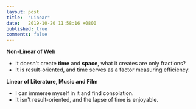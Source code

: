 ```yaml
---
layout: post
title:  "Linear"
date:   2019-10-20 11:58:16 +0800
published: true
comments: false
---
```

**Non-Linear of Web**
* It doesn't create **time** and **space**, what it creates are only fractions?
* It is result-oriented, and time serves as a factor measuring efficiency.

**Linear of Literature, Music and Film**
* I can immerse myself in it and find consolation.
* It isn't result-oriented, and the lapse of time is enjoyable.